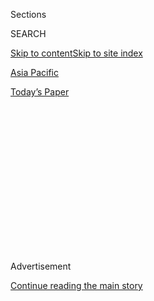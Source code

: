 <div id="app">

<div>

<div>

<div>

<div class="NYTAppHideMasthead css-1q2w90k e1suatyy0">

<div class="section css-ui9rw0 e1suatyy2">

<div class="css-eph4ug er09x8g0">

<div class="css-6n7j50">

</div>

<span class="css-1dv1kvn">Sections</span>

<div class="css-10488qs">

<span class="css-1dv1kvn">SEARCH</span>

</div>

[Skip to content](#site-content)[Skip to site index](#site-index)

</div>

<div id="masthead-section-label" class="css-1wr3we4 eaxe0e00">

[Asia
Pacific](https://www.nytimes.com/section/world/asia)

</div>

<div class="css-10698na e1huz5gh0">

</div>

</div>

<div id="masthead-bar-one" class="section hasLinks css-15hmgas e1csuq9d3">

<div class="css-uqyvli e1csuq9d0">

</div>

<div class="css-1uqjmks e1csuq9d1">

</div>

<div class="css-9e9ivx">

[](https://myaccount.nytimes.com/auth/login?response_type=cookie&client_id=vi)

</div>

<div class="css-1bvtpon e1csuq9d2">

[Today’s
Paper](https://www.nytimes.com/section/todayspaper)

</div>

</div>

</div>

</div>

<div data-aria-hidden="false">

<div id="site-content" data-role="main">

<div>

<div class="css-1aor85t" style="opacity:0.000000001;z-index:-1;visibility:hidden">

<div class="css-1hqnpie">

<div class="css-epjblv">

<span class="css-17xtcya">[Asia
Pacific](/section/world/asia)</span><span class="css-x15j1o">|</span><span class="css-fwqvlz">Kim
Jong-nam Investigators Seek to Question North Korean Embassy
Officer</span>

</div>

<div class="css-k008qs">

<div class="css-1iwv8en">

<span class="css-18z7m18"></span>

<div>

</div>

</div>

<span class="css-1n6z4y">https://nyti.ms/2m6jRAZ</span>

<div class="css-1705lsu">

<div class="css-4xjgmj">

<div class="css-4skfbu" data-role="toolbar" data-aria-label="Social Media Share buttons, Save button, and Comments Panel with current comment count" data-testid="share-tools">

  - 
  - 
  - 
  - 
    
    <div class="css-6n7j50">
    
    </div>

  - 

</div>

</div>

</div>

</div>

</div>

</div>

<div class="css-13pd83m">

</div>

<div id="top-wrapper" class="css-1sy8kpn">

<div id="top-slug" class="css-l9onyx">

Advertisement

</div>

[Continue reading the main
story](#after-top)

<div class="ad top-wrapper" style="text-align:center;height:100%;display:block;min-height:250px">

<div id="top" class="place-ad" data-position="top" data-size-key="top">

</div>

</div>

<div id="after-top">

</div>

</div>

<div id="sponsor-wrapper" class="css-1hyfx7x">

<div id="sponsor-slug" class="css-19vbshk">

Supported by

</div>

[Continue reading the main
story](#after-sponsor)

<div id="sponsor" class="ad sponsor-wrapper" style="text-align:center;height:100%;display:block">

</div>

<div id="after-sponsor">

</div>

</div>

<div class="css-1vkm6nb ehdk2mb0">

# Kim Jong-nam Investigators Seek to Question North Korean Embassy Officer

</div>

<div class="css-79elbk" data-testid="photoviewer-wrapper">

<div class="css-z3e15g" data-testid="photoviewer-wrapper-hidden">

</div>

<div class="css-1a48zt4 ehw59r15" data-testid="photoviewer-children">

![<span class="css-16f3y1r e13ogyst0" data-aria-hidden="true">Khalid Abu
Bakar, the inspector general of the Malaysian police, on Wednesday in
Kuala Lumpur at a news conference about the killing of Kim
Jong-nam.</span><span class="css-cnj6d5 e1z0qqy90" itemprop="copyrightHolder"><span class="css-1ly73wi e1tej78p0">Credit...</span><span><span>Athit
Perawongmetha/Reuters</span></span></span>](https://static01.nyt.com/images/2017/02/23/world/22MALAYSIA-1/22MALAYSIA-1-articleInline.jpg?quality=75&auto=webp&disable=upscale)

</div>

</div>

<div class="css-xt80pu e12qa4dv0">

<div class="css-18e8msd">

<div class="css-vp77d3 epjyd6m0">

<div class="css-1baulvz">

By [<span class="css-1baulvz" itemprop="name">Richard C.
Paddock</span>](https://www.nytimes.com/by/richard-c-paddock) and
[<span class="css-1baulvz last-byline" itemprop="name">Gerry
Mullany</span>](http://www.nytimes.com/by/gerry-mullany)

</div>

</div>

  - Feb. 21,
    2017

  - 
    
    <div class="css-4xjgmj">
    
    <div class="css-d8bdto" data-role="toolbar" data-aria-label="Social Media Share buttons, Save button, and Comments Panel with current comment count" data-testid="share-tools">
    
      - 
      - 
      - 
      - 
        
        <div class="css-6n7j50">
        
        </div>
    
      - 
    
    </div>
    
    </div>

</div>

</div>

<div class="section meteredContent css-1r7ky0e" name="articleBody" itemprop="articleBody">

<div class="css-1fanzo5 StoryBodyCompanionColumn">

<div class="css-53u6y8">

KUALA LUMPUR, Malaysia — The Malaysian police said on Wednesday that a
senior diplomat in the North Korean Embassy was wanted for questioning
in the fatal poisoning of [Kim
Jong-nam](https://www.nytimes.com/2017/02/15/world/asia/kim-jong-nam-assassination-north-korea.html),
the estranged half brother of North Korea’s leader, pointing to possible
government involvement in his death.

At a news conference in which investigators gave their fullest public
account to date of the killing, the police also said the attackers had
been trained to wipe toxins on Kim Jong-nam’s face and then wash their
hands.

The revelations are sure to escalate pressure on North Korea over [the
killing at the Kuala Lumpur
airport](https://www.nytimes.com/2017/02/14/world/asia/kim-jong-un-brother-killed-malaysia.html)
on Feb. 13, which South Korea has branded a terrorist attack. Evidence
of state involvement in Mr. Kim’s death could pressure the United States
to put the North back on its list of countries that sponsor terrorism.

Khalid Abu Bakar, Malaysia’s police inspector general, said Wednesday
that North Korean citizens had put toxins on the hands of the two female
attackers, one of whom has been identified as Vietnamese and the other
as Indonesian. He said they had rehearsed the plot at two local shopping
malls.

</div>

</div>

<div class="css-1fanzo5 StoryBodyCompanionColumn">

<div class="css-53u6y8">

“The two female suspects knew that the substance they had were toxic,”
he said, undercutting recent reports that the women had thought they
were carrying out a prank. “We don’t know what kind of chemical was
used.”

Mr. Khalid said that four North Koreans suspected of being involved in
the attack were believed to have fled to their homeland. Three others —
the embassy official, identified as Hyon Kwang Song, the second
secretary at the embassy; an employee of the North Korean airline, Air
Koryo; and a third person — were still believed to be in Malaysia.

“They’re not in custody,” he said of the three. “They’ve been called in
for assistance.”

“We hope that the Korean Embassy will cooperate with us, allow us to
interview them and interview them quickly,” he said. “If not, we will
compel them to come to us.”

The embassy had no immediate response, although it later issued a
statement demanding the release of the two women accused of the attack
and a North Korean citizen being held in the case. The statement, which
called the women innocent, said that they could not have applied poison
with their hands, because they would themselves have died.

Malaysia’s demand to question the diplomat is sure to further inflame
Malaysia’s relations with the North. North Korea has refused to even
acknowledge that the man killed was Kim Jong-nam and has accused
Malaysia of carrying out a politically motivated investigation to
placate South Korea and the United States.

</div>

</div>

<div class="css-1fanzo5 StoryBodyCompanionColumn">

<div class="css-53u6y8">

North Korea has rejected any assertion that the victim was the half
brother of its leader, Kim Jong-un, identifying the dead man as Kim
Chol, saying he held a diplomatic passport and rejecting Malaysia’s
efforts to involve the victim’s family in identifying the body.

North Korea has demanded that its government take part in the inquiry.

The fate of the body itself has become a point of contention. North
Korea has demanded that it be sent to the embassy, while Malaysian
officials say they will release the body only after it is identified by
Kim Jong-nam’s next of kin. Mr. Kim’s relatives live in the
semiautonomous Chinese territory of Macau, where he was heading at the
time of his death.

Mr. Khalid, the police official, said there had been an attempted
break-in at the morgue where the body was being held.

Still unresolved is what kind of poison was used to kill Mr. Kim and how
the attackers themselves were not hurt while deploying such a deadly
substance.

“These two ladies were trained to swab the deceased’s face” with “their
bare hands” before cleaning them up, Mr. Khalid said.

The killing of Mr. Kim comes as his half brother has been carrying out
purges of high-ranking government officials and close associates, some
of them [his own relatives and
mentors](https://www.nytimes.com/2017/02/15/world/asia/north-korea-executions-kim-jong-un.html).
South Korean lawmakers were told last week that since Kim Jong-un came
to power in 2011, there had been a “standing order” to kill Kim
Jong-nam, who wrote [a desperate
plea](https://www.nytimes.com/2017/02/15/world/asia/kim-jong-nam-assassination-north-korea.html)
to his half brother to spare his life.

</div>

</div>

</div>

<div>

</div>

<div>

</div>

<div>

</div>

<div>

<div id="bottom-wrapper" class="css-1ede5it">

<div id="bottom-slug" class="css-l9onyx">

Advertisement

</div>

[Continue reading the main
story](#after-bottom)

<div id="bottom" class="ad bottom-wrapper" style="text-align:center;height:100%;display:block;min-height:90px">

</div>

<div id="after-bottom">

</div>

</div>

</div>

</div>

</div>

## Site Index

<div>

</div>

## Site Information Navigation

  - [© <span>2020</span> <span>The New York Times
    Company</span>](https://help.nytimes.com/hc/en-us/articles/115014792127-Copyright-notice)

<!-- end list -->

  - [NYTCo](https://www.nytco.com/)
  - [Contact
    Us](https://help.nytimes.com/hc/en-us/articles/115015385887-Contact-Us)
  - [Work with us](https://www.nytco.com/careers/)
  - [Advertise](https://nytmediakit.com/)
  - [T Brand Studio](http://www.tbrandstudio.com/)
  - [Your Ad
    Choices](https://www.nytimes.com/privacy/cookie-policy#how-do-i-manage-trackers)
  - [Privacy](https://www.nytimes.com/privacy)
  - [Terms of
    Service](https://help.nytimes.com/hc/en-us/articles/115014893428-Terms-of-service)
  - [Terms of
    Sale](https://help.nytimes.com/hc/en-us/articles/115014893968-Terms-of-sale)
  - [Site
    Map](https://spiderbites.nytimes.com)
  - [Help](https://help.nytimes.com/hc/en-us)
  - [Subscriptions](https://www.nytimes.com/subscription?campaignId=37WXW)

</div>

</div>

</div>

</div>
